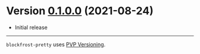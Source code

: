 # Version [0.1.0.0](https://github.com/blockfrost/blockfrost-haskell/compare/0.1.0.0...0.1.1.0) (2021-08-24)

* Initial release

---

`blockfrost-pretty` uses [PVP Versioning][1].

[1]: https://pvp.haskell.org

